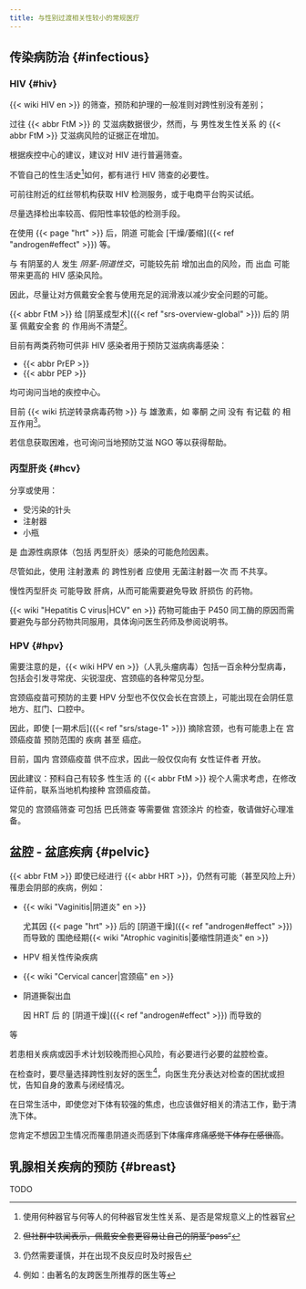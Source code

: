 ```yaml
---
title: 与性别过渡相关性较小的常规医疗
---
```


## 传染病防治 {#infectious}

### HIV {#hiv}

{{< wiki HIV en >}} 的筛查，预防和护理的一般准则对跨性别没有差别；

过往 {{< abbr FtM >}} 的 艾滋病数据很少，然而，与 男性发生性关系 的 {{< abbr FtM >}} 艾滋病风险的证据正在增加。

根据疾控中心的建议，建议对 HIV 进行普遍筛查。

不管自己的性生活史[^life]如何，都有进行 HIV 筛查的必要性。

[^life]: 使用何种器官与何等人的何种器官发生性关系、是否是常规意义上的性器官

可前往附近的红丝带机构获取 HIV 检测服务，或于电商平台购买试纸。

尽量选择检出率较高、假阳性率较低的检测手段。

在使用 {{< page "hrt" >}} 后，阴道 可能会 [干燥/萎缩]({{< ref "androgen#effect" >}}) 等。

与 有阴茎的人 发生 _阴茎-阴道性交_，可能较先前 增加出血的风险，而 出血 可能带来更高的 HIV 感染风险。

因此，尽量让对方佩戴安全套与使用充足的润滑液以减少安全问题的可能。

{{< abbr FtM >}} 给 [阴茎成型术]({{< ref "srs-overview-global" >}}) 后的 阴茎 佩戴安全套 的 作用尚不清楚[^hint-1]。

[^hint-1]: ~~但社群中轶闻表示，佩戴安全套更容易让自己的阴茎“pass”~~

目前有两类药物可供非 HIV 感染者用于预防艾滋病病毒感染：

- {{< abbr PrEP >}}
- {{< abbr PEP >}}

均可询问当地的疾控中心。

目前 {{< wiki 抗逆转录病毒药物 >}} 与 雄激素，如 睾酮 之间 没有 有记载 的 相互作用[^3]。

若信息获取困难，也可询问当地预防艾滋 NGO 等以获得帮助。

[^3]: 仍然需要谨慎，并在出现不良反应时及时报告

### 丙型肝炎 {#hcv}

分享或使用：

- 受污染的针头
- 注射器
- 小瓶

是 血源性病原体（包括 丙型肝炎）感染的可能危险因素。

尽管如此，使用 注射激素 的 跨性别者 应使用 无菌注射器一次 而 不共享。

慢性丙型肝炎 可能导致 肝病，从而可能需要避免导致 肝损伤 的药物。

{{< wiki "Hepatitis C virus|HCV" en >}} 药物可能由于 P450 同工酶的原因而需要避免与部分药物共同服用，具体询问医生药师及参阅说明书。

### HPV {#hpv}

需要注意的是，{{< wiki HPV en >}}（人乳头瘤病毒）包括一百余种分型病毒，包括会引发寻常疣、尖锐湿疣、宫颈癌的各种常见分型。

宫颈癌疫苗可预防的主要 HPV 分型也不仅仅会长在宫颈上，可能出现在会阴任意地方、肛门、口腔中。

因此，即使 [一期术后]({{< ref "srs/stage-1" >}}) 摘除宫颈，也有可能患上在 宫颈癌疫苗 预防范围的 疾病 甚至 癌症。

目前，国内 宫颈癌疫苗 供不应求，因此一般仅仅向有 女性证件者 开放。

因此建议：预料自己有较多 性生活 的 {{< abbr FtM >}} 视个人需求考虑，在修改证件前，联系当地机构接种 宫颈癌疫苗。

常见的 宫颈癌筛查 可包括 巴氏筛查 等需要做 宫颈涂片 的检查，敬请做好心理准备。

## 盆腔 - 盆底疾病 {#pelvic}

{{< abbr FtM >}} 即使已经进行 {{< abbr HRT >}}，仍然有可能（甚至风险上升）罹患会阴部的疾病，例如：

- {{< wiki "Vaginitis|阴道炎" en >}}

  尤其因 {{< page "hrt" >}} 后的 [阴道干燥]({{< ref "androgen#effect" >}}) 而导致的 围绝经期{{< wiki "Atrophic vaginitis|萎缩性阴道炎" en >}}

- HPV 相关性传染疾病

- {{< wiki "Cervical cancer|宫颈癌" en >}}

- 阴道撕裂出血

  因 HRT 后 的 [阴道干燥]({{< ref "androgen#effect" >}}) 而导致的

等

若患相关疾病或因手术计划较晚而担心风险，有必要进行必要的盆腔检查。

在检查时，要尽量选择跨性别友好的医生[^5]，向医生充分表达对检查的困扰或担忧，告知自身的激素与闭经情况。

[^5]: 例如：由著名的友跨医生所推荐的医生等

在日常生活中，即使您对下体有较强的焦虑，也应该做好相关的清洁工作，勤于清洗下体。

您肯定不想因卫生情况而罹患阴道炎而感到下体瘙痒疼痛~~感觉下体存在感很高~~。

## 乳腺相关疾病的预防 {#breast}

TODO

